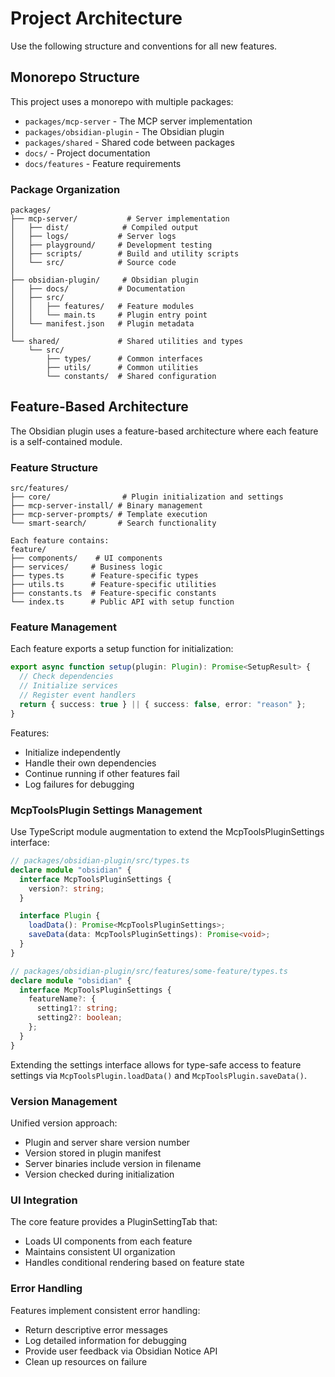 # Project Architecture

Use the following structure and conventions for all new features.

## Monorepo Structure

This project uses a monorepo with multiple packages:

- `packages/mcp-server` - The MCP server implementation
- `packages/obsidian-plugin` - The Obsidian plugin
- `packages/shared` - Shared code between packages
- `docs/` - Project documentation
- `docs/features` - Feature requirements

### Package Organization

```
packages/
├── mcp-server/           # Server implementation
│   ├── dist/            # Compiled output
│   ├── logs/           # Server logs
│   ├── playground/     # Development testing
│   ├── scripts/        # Build and utility scripts
│   └── src/            # Source code
│
├── obsidian-plugin/     # Obsidian plugin
│   ├── docs/           # Documentation
│   ├── src/
│   │   ├── features/   # Feature modules
│   │   └── main.ts     # Plugin entry point
│   └── manifest.json   # Plugin metadata
│
└── shared/             # Shared utilities and types
    └── src/
        ├── types/      # Common interfaces
        ├── utils/      # Common utilities
        └── constants/  # Shared configuration
```

## Feature-Based Architecture

The Obsidian plugin uses a feature-based architecture where each feature is a self-contained module.

### Feature Structure

```
src/features/
├── core/                # Plugin initialization and settings
├── mcp-server-install/ # Binary management
├── mcp-server-prompts/ # Template execution
└── smart-search/       # Search functionality

Each feature contains:
feature/
├── components/    # UI components
├── services/     # Business logic
├── types.ts      # Feature-specific types
├── utils.ts      # Feature-specific utilities
├── constants.ts  # Feature-specific constants
└── index.ts      # Public API with setup function
```

### Feature Management

Each feature exports a setup function for initialization:

```typescript
export async function setup(plugin: Plugin): Promise<SetupResult> {
  // Check dependencies
  // Initialize services
  // Register event handlers
  return { success: true } || { success: false, error: "reason" };
}
```

Features:

- Initialize independently
- Handle their own dependencies
- Continue running if other features fail
- Log failures for debugging

### McpToolsPlugin Settings Management

Use TypeScript module augmentation to extend the McpToolsPluginSettings interface:

```typescript
// packages/obsidian-plugin/src/types.ts
declare module "obsidian" {
  interface McpToolsPluginSettings {
    version?: string;
  }

  interface Plugin {
    loadData(): Promise<McpToolsPluginSettings>;
    saveData(data: McpToolsPluginSettings): Promise<void>;
  }
}

// packages/obsidian-plugin/src/features/some-feature/types.ts
declare module "obsidian" {
  interface McpToolsPluginSettings {
    featureName?: {
      setting1?: string;
      setting2?: boolean;
    };
  }
}
```

Extending the settings interface allows for type-safe access to feature settings
via `McpToolsPlugin.loadData()` and `McpToolsPlugin.saveData()`.

### Version Management

Unified version approach:

- Plugin and server share version number
- Version stored in plugin manifest
- Server binaries include version in filename
- Version checked during initialization

### UI Integration

The core feature provides a PluginSettingTab that:

- Loads UI components from each feature
- Maintains consistent UI organization
- Handles conditional rendering based on feature state

### Error Handling

Features implement consistent error handling:

- Return descriptive error messages
- Log detailed information for debugging
- Provide user feedback via Obsidian Notice API
- Clean up resources on failure
